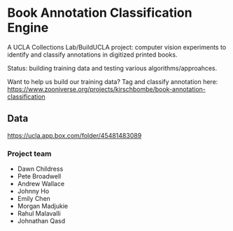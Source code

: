 # Book Annotation Classification Engine

A UCLA Collections Lab/BuildUCLA project: computer vision experiments to identify and classify annotations in digitized printed books.

Status: building training data and testing various algorithms/approahces.

Want to help us build our training data? Tag and classify annotation here: https://www.zooniverse.org/projects/kirschbombe/book-annotation-classification

## Data
https://ucla.app.box.com/folder/45481483089

### Project team

* Dawn Childress
* Pete Broadwell
* Andrew Wallace
* Johnny Ho
* Emily Chen
* Morgan Madjukie
* Rahul Malavalli
* Johnathan Qasd
